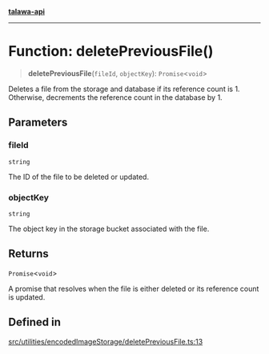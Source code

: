 [**talawa-api**](../../../../README.md)

***

# Function: deletePreviousFile()

> **deletePreviousFile**(`fileId`, `objectKey`): `Promise`\<`void`\>

Deletes a file from the storage and database if its reference count is 1.
Otherwise, decrements the reference count in the database by 1.

## Parameters

### fileId

`string`

The ID of the file to be deleted or updated.

### objectKey

`string`

The object key in the storage bucket associated with the file.

## Returns

`Promise`\<`void`\>

A promise that resolves when the file is either deleted or its reference count is updated.

## Defined in

[src/utilities/encodedImageStorage/deletePreviousFile.ts:13](https://github.com/Suyash878/talawa-api/blob/f376d03c37e9acd046e7cc983947432c95f74442/src/utilities/encodedImageStorage/deletePreviousFile.ts#L13)
